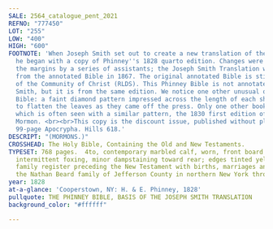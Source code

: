 ```yaml
---
SALE: 2564_catalogue_pent_2021
REFNO: "777450"
LOT: "255"
LOW: "400"
HIGH: "600"
FOOTNOTE: 'When Joseph Smith set out to create a new translation of the Bible in 1830,
  he began with a copy of Phinney''s 1828 quarto edition. Changes were written in
  the margins by a series of assistants; the Joseph Smith Translation was then published
  from the annotated Bible in 1867. The original annotated Bible is still in the possession
  of the Community of Christ (RLDS). This Phinney Bible is not annotated by Joseph
  Smith, but it is from the same edition. We notice one other unusual quirk in this
  Bible: a faint diamond pattern impressed across the length of each sheet, presumably
  to flatten the leaves as they came off the press. Only one other book comes to mind
  which is often seen with a similar pattern, the 1830 first edition of the Book of
  Mormon. <br><br>This copy is the discount issue, published without plates or the
  99-page Apocrypha. Hills 618.'
DESCRIPT: "(MORMONS.)"
CROSSHEAD: The Holy Bible, Containing the Old and New Testaments.
TYPESET: 768 pages.  4to, contemporary marbled calf, worn, front board coming detached;
  intermittent foxing, minor dampstaining toward rear; edges tinted yellow; 4-page
  family register preceding the New Testament with births, marriages and deaths of
  the Nathan Beard family of Jefferson County in northern New York through 1867.
year: 1828
at-a-glance: 'Cooperstown, NY: H. & E. Phinney, 1828'
pullquote: THE PHINNEY BIBLE, BASIS OF THE JOSEPH SMITH TRANSLATION
background_color: "#ffffff"

---
```

